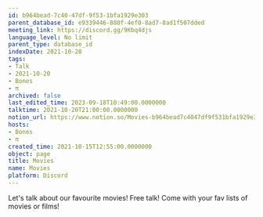 ```yaml
---
id: b964bead-7c40-47df-9f53-1bfa1929e303
parent_database_id: e9339446-880f-4ef0-8ad7-8ad1f507dded
meeting_link: https://discord.gg/9Kbq4djs
language_level: No limit
parent_type: database_id
indexDate: 2021-10-20
tags:
- Talk
- 2021-10-20
- Bones
- π
archived: false
last_edited_time: 2023-09-18T10:49:00.0000000
talktime: 2021-10-20T21:00:00.0000000
notion_url: https://www.notion.so/Movies-b964bead7c4047df9f531bfa1929e303
hosts:
- Bones
- π
created_time: 2021-10-15T12:55:00.0000000
object: page
title: Movies
name: Movies
platform: Discord
---
```


Let's talk about our favourite movies!
Free talk! Come with your fav lists of movies or films!


